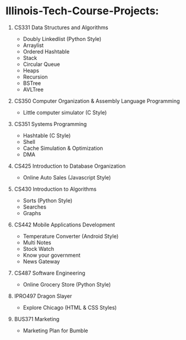 # Illinois-Tech-Course-Projects:

1. CS331 Data Structures and Algorithms

	- Doubly Linkedlist (Python Style)
	- Arraylist
	- Ordered Hashtable
	- Stack
	- Circular Queue
	- Heaps
	- Recursion
	- BSTree
	- AVLTree


2. CS350 Computer Organization & Assembly Language Programming

	- Little computer simulator (C Style)


3. CS351 Systems Programming
	
	- Hashtable (C Style)
	- Shell
	- Cache Simulation & Optimization
	- DMA


4. CS425 Introduction to Database Organization

	- Online Auto Sales (Javascript Style)


5. CS430 Introduction to Algorithms
	
	- Sorts (Python Style)
	- Searches
	- Graphs


6. CS442 Mobile Applications Development
	
	- Temperature Converter (Android Style)
	- Multi Notes
	- Stock Watch
	- Know your government
	- News Gateway


7. CS487 Software Engineering
	
	- Online Grocery Store (Python Style)


8. IPRO497 Dragon Slayer
	
	- Explore Chicago (HTML & CSS Styles)


9. BUS371 Marketing

	- Marketing Plan for Bumble
